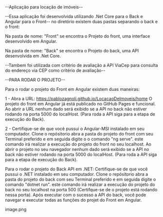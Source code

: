 --Aplicação para locação de imóveis--

--Essa aplicação foi desenvolvida utilizando .Net Core para o Back e Angular para o Front--
no diretório existem duas pastas separando o back e o front:

Na pasta de nome: "Front" se encontra o Projeto do front, uma interface desenvolvido em Angular.

Na pasta de nome: "Back" se encontra o Projeto do back, uma API desenvolvida em .Net Core.

--Tambem foi utilizada com critério de avaliação a API ViaCep para consulta do endereço via CEP como critério de avaliação--

--PARA RODAR O PROJETO--

Para o rodar o projeto do Front em Angular existem duas maneiras:

1 - Abra a URL: https://pablozagnoli.github.io/LocacaoDeImoveis/home
O projeto do front em Angular já está publicado no GitHub Pages e funcional.
Ao abrir a URL nenhum dado será exibido se a API no back não estiver rodando na porta 5000 do localHost. (Para roda a API siga para a etapa de execução do Back).

2 - Certifique-se de que você pussui o Angular-MSI instalado em seu computador. 
Clone o repósitorio abra a pasta do projeto do front com seu Terminal preferido e em seguida digite o o comando "ng serve".
este comando irá realizar a execução do projeto do front no seu localhost. Ao abrir o projeto no seu navegador nenhum dado será exibido se a API no back não estiver rodando na porta 5000 do localHost. (Para roda a API siga para a etapa de execução do Back).


Para o rodar o projeto do Back API em .NET:
Certifique-se de que você pussui o .NET instalado em seu computador. 
Clone o repósitorio abra a pasta do projeto do back com seu Terminal preferido e em seguida digite o comando "dotnet run".
este comando irá realizar a execução do projeto do back no seu localhost na porta 500 (Certifque-se de o projeto está rodando nessa porta). Após executar com o sucesso a API do back, você pode navegar e executar todas as funções do projet do Front em Angular.

image.png